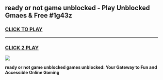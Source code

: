 
## ready or not game unblocked - Play Unblocked Gmaes & Free #1g43z
<h3>
<a href="https://news.freeplayer.one?title=ready_or_not_game_unblocked&ref=03M">CLICK TO PLAY</a></h3>
<hr>

<h3>
<a href="https://news.freeplayer.one?title=ready_or_not_game_unblocked&ref=03M">CLICK 2 PLAY</a>
  
</h3>

<a href="https://news.freeplayer.one?title=ready_or_not_game_unblocked&ref=03M"><img src="https://clearcache.store/games.png"></a>


**ready or not game unblocked games unblocked: Your Gateway to Fun and Accessible Online Gaming**
